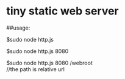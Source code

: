 # tiny static web server 

##usage:

   $sudo node http.js
    
   $sudo node http.js 8080
    
   $sudo node http.js 8080 /webroot    
    //the path is relative url
